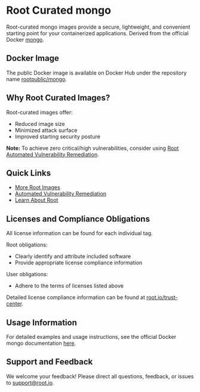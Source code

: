 # Root Curated mongo

Root-curated mongo images provide a secure, lightweight, and convenient starting point for your containerized applications. Derived from the official Docker [mongo](https://hub.docker.com/_/mongo).

## Docker Image
The public Docker image is available on Docker Hub under the repository name [rootpublic/mongo](https://hub.docker.com/r/rootpublic/mongo).

## Why Root Curated Images?
Root-curated images offer:
- Reduced image size
- Minimized attack surface
- Improved starting security posture

**Note:** To achieve zero critical/high vulnerabilities, consider using [Root Automated Vulnerability Remediation](https://app.root.io).

## Quick Links
- [More Root Images](https://images.root.io)
- [Automated Vulnerability Remediation](https://app.root.io)
- [Learn About Root](https://www.root.io)

## Licenses and Compliance Obligations
All license information can be found for each individual tag.

Root obligations:
- Clearly identify and attribute included software
- Provide appropriate license compliance information

User obligations:
- Adhere to the terms of licenses listed above

Detailed license compliance information can be found at [root.io/trust-center](https://root.io/trust-center).

## Usage Information
For detailed examples and usage instructions, see the official Docker mongo documentation [here](https://hub.docker.com/_/mongo).

## Support and Feedback
We welcome your feedback! Please direct all questions, feedback, or issues to [support@root.io](mailto:support@root.io).